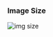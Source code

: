 ### Image Size

![img size](https://github.com/user-attachments/assets/1b381a95-3a86-4334-8fd5-5f53efd32dfa)

